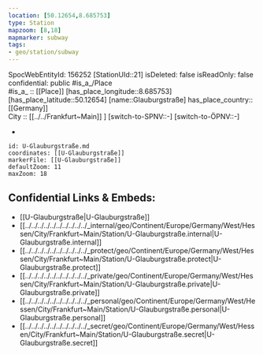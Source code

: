 ```yaml
---
location: [50.12654,8.685753] 
type: Station 
mapzoom: [8,18] 
mapmarker: subway 
tags:
- geo/station/subway
---
```

SpocWebEntityId: 156252
[StationUId::21] 
isDeleted: false
isReadOnly: false
confidential: public
#is_a_/Place  
#is_a_ :: [[Place]] 
[has_place_longitude::8.685753] 
[has_place_latitude::50.12654] 
[name::Glauburgstraße] 
has_place_country:: [[Germany]]  
City :: [[../../Frankfurt~Main]] ] 
[switch-to-SPNV::-] 
[switch-to-ÖPNV::-] 

-

```leaflet
id: U-Glauburgstraße.md
coordinates: [[U-Glauburgstraße]] 
markerFile: [[U-Glauburgstraße]] 
defaultZoom: 11 
maxZoom: 18
```


## Confidential Links & Embeds: 
- [[U-Glauburgstraße|U-Glauburgstraße]] 
- [[../../../../../../../../../../_internal/geo/Continent/Europe/Germany/West/Hessen/City/Frankfurt~Main/Station/U-Glauburgstraße.internal|U-Glauburgstraße.internal]] 
- [[../../../../../../../../../../_protect/geo/Continent/Europe/Germany/West/Hessen/City/Frankfurt~Main/Station/U-Glauburgstraße.protect|U-Glauburgstraße.protect]] 
- [[../../../../../../../../../../_private/geo/Continent/Europe/Germany/West/Hessen/City/Frankfurt~Main/Station/U-Glauburgstraße.private|U-Glauburgstraße.private]] 
- [[../../../../../../../../../../_personal/geo/Continent/Europe/Germany/West/Hessen/City/Frankfurt~Main/Station/U-Glauburgstraße.personal|U-Glauburgstraße.personal]] 
- [[../../../../../../../../../../_secret/geo/Continent/Europe/Germany/West/Hessen/City/Frankfurt~Main/Station/U-Glauburgstraße.secret|U-Glauburgstraße.secret]] 
